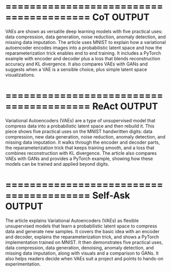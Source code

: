 ======================================== 
CoT OUTPUT
========================================
VAEs are shown as versatile deep learning models with five practical uses: data compression, data generation, noise reduction, anomaly detection, and missing data imputation. The article uses MNIST to explain how a variational autoencoder encodes images into a probabilistic latent space and how the reparameterization trick enables end to end training. It includes a PyTorch example with encoder and decoder plus a loss that blends reconstruction accuracy and KL divergence. It also compares VAEs with GANs and suggests when a VAE is a sensible choice, plus simple latent space visualizations.

======================================== 
ReAct OUTPUT
========================================
Variational Autoencoders (VAEs) are a type of unsupervised model that compress data into a probabilistic latent space and then rebuild it. This piece shows five practical uses on the MNIST handwritten digits: data compression, new data generation, noise reduction, anomaly detection, and missing data imputation. It walks through the encoder and decoder parts, the reparameterization trick that keeps training smooth, and a loss that combines reconstruction with KL divergence. The article also compares VAEs with GANs and provides a PyTorch example, showing how these models can be trained and applied beyond digits.

======================================== 
Self-Ask OUTPUT
========================================
The article explains Variational Autoencoders (VAEs) as flexible unsupervised models that learn a probabilistic latent space to compress data and generate new samples. It covers the basic idea with an encoder and decoder, explains the reparameterization trick, and shows a PyTorch implementation trained on MNIST. It then demonstrates five practical uses, data compression, data generation, denoising, anomaly detection, and missing data imputation, along with visuals and a comparison to GANs. It also helps readers decide when VAEs suit a project and points to hands-on experimentation.